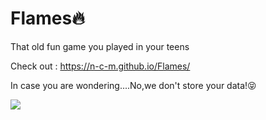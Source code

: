 # Flames🔥
That old fun game you played in your teens

Check out : https://n-c-m.github.io/Flames/


In case you are wondering....No,we don't store your data!😝

![](https://media.giphy.com/media/d95sQmhjga3hJPAzZ4/giphy.gif)
